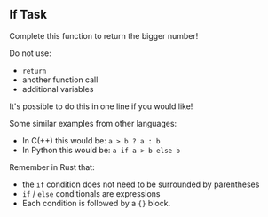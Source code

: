 ## If Task

Complete this function to return the bigger number!

Do not use:

* `return`
* another function call
* additional variables

<div class="hint">
  It's possible to do this in one line if you would like!

  Some similar examples from other languages:
  - In C(++) this would be: `a > b ? a : b`
  - In Python this would be:  `a if a > b else b`
</div>
<div class="hint">
  Remember in Rust that:

  * the <code>if</code> condition does not need to be surrounded by parentheses
  * <code>if</code> / <code>else</code> conditionals are expressions
  * Each condition is followed by a <code>{}</code> block.
</div>
